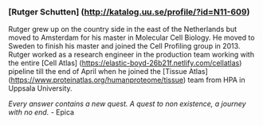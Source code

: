 ### [Rutger Schutten] (http://katalog.uu.se/profile/?id=N11-609)


Rutger grew up on the country side in the east of the Netherlands but moved to Amsterdam for his master in Molecular Cell Biology. He moved to Sweden to finish his master and joined the Cell Profiling group in 2013. Rutger worked as a research engineer in the production team working with the entire [Cell Atlas] (https://elastic-boyd-26b21f.netlify.com/cellatlas) pipeline till the end of April when he joined the [Tissue Atlas] (https://www.proteinatlas.org/humanproteome/tissue) team from HPA in Uppsala University.

*Every answer contains a new quest. A quest to non existence, a journey with no end.* - Epica
